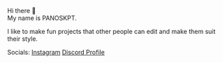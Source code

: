 Hi there 👋<br>
My name is PANOSKPT.

I like to make fun projects that other people can edit and make them suit their style.


Socials:
[Instagram](https://l.panoskpt.tk/instagram)
[Discord Profile](https://l.panoskpt.tk/discordacc)



<!--
**PANOSKPT/PANOSKPT** is a ✨ _special_ ✨ repository because its `README.md` (this file) appears on your GitHub profile.

Here are some ideas to get you started:

- 🔭 I’m currently working on ...
- 🌱 I’m currently learning ...
- 👯 I’m looking to collaborate on ...
- 🤔 I’m looking for help with ...
- 💬 Ask me about ...
- 📫 How to reach me: ...
- 😄 Pronouns: ...
- ⚡ Fun fact: ...
-->

